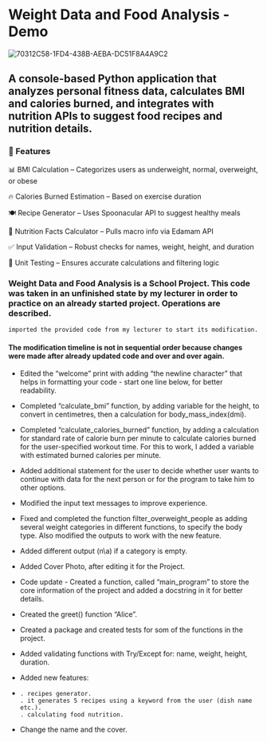 # Weight Data and Food Analysis -Demo

![70312C58-1FD4-438B-AEBA-DC51F8A4A9C2](https://github.com/Zeus097/Fitness-Data-Analyzer/assets/142613528/2371ebf6-ea3c-4f8f-be78-4e20b3b37c60)


## A console-based Python application that analyzes personal fitness data, calculates BMI and calories burned, and integrates with nutrition APIs to suggest food recipes and nutrition details.

### 🚀 Features

📊 BMI Calculation – Categorizes users as underweight, normal, overweight, or obese

🔥 Calories Burned Estimation – Based on exercise duration

🍽️ Recipe Generator – Uses Spoonacular API to suggest healthy meals

🧪 Nutrition Facts Calculator – Pulls macro info via Edamam API

✅ Input Validation – Robust checks for names, weight, height, and duration

🧪 Unit Testing – Ensures accurate calculations and filtering logic

### Weight Data and Food Analysis is a School Project. This code was taken in an unfinished state by my lecturer in order to practice on an already started project. Operations are described.

    imported the provided code from my lecturer to start its modification. 

#### The modification timeline is not in sequential order because changes were made after already updated code and over and over again.

* Edited the “welcome” print with adding “the newline character” that helps in formatting your code - start one line below, for better readability.

* Completed “calculate_bmi” function, by adding variable for the height, to convert in centimetres, then a calculation for body_mass_index(dmi).

* Completed “calculate_calories_burned” function, by adding a calculation for standard rate of calorie burn per minute to calculate calories burned for the user-specified workout time. For this to work, I added a variable with estimated burned calories per minute.

* Added additional statement for the user to decide whether user wants to continue with data for the next person or for the program to take him to other options.

* Modified the input text messages to improve experience.

* Fixed and completed the function filter_overweight_people as adding several weight categories in different functions, to specify the body type. Also modified the outputs to work with the new feature.

* Added different output (n\a) if a category is empty.

* Added Cover Photo, after editing it for the Project.

* Code update - Created a function, called “main_program” to store the core information of the project and added a docstring in it for better details.

* Created the greet() function “Alice”.

* Created a package and created tests for som of the functions in the project.

* Added validating functions with Try/Except for: name, weight, height, duration.

* Added new features:
*     . recipes generator.
      . it generates 5 recipes using a keyword from the user (dish name etc.).
      . calculating food nutrition.
  
* Change the name and the cover.


